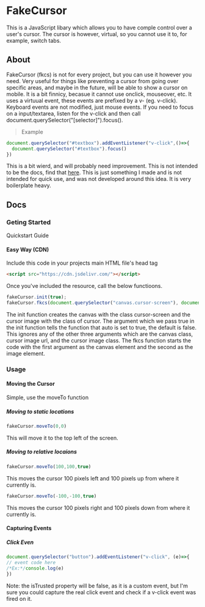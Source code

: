 # FakeCursor
This is a JavaScript libary which allows you to have comple control over a user's cursor. The cursor is however, virtual, so you cannot use it to, for example, switch tabs. 

## About
FakeCursor (fkcs) is not for every project, but you can use it however you need. Very useful for things like preventing a cursor from going over specific areas, and maybe in the future, will be able to show a cursor on mobile. It is a bit finnicy, becasue it cannot use onclick, mouseover, etc. It uses a virtuual event, these events are prefixed by a v- (eg. v-click). Keyboard events are not modified, just mouse events. If you need to focus on a input/textarea, listen for the v-click and then call document.querySelector("[selector]").focus(). 
> Example
```js
document.querySelector("#textbox").addEventListener("v-click",()=>{
  document.querySelector("#textbox").focus()
})
```
This is a bit wierd, and will probably need improvement. This is not intended to be the docs, find that [here](https://github.com/TheTrueLuckyCoder/FakeCursor/blob/main/README.md#docs).
This is just something I made and is not intended for quick use, and was not developed around this idea. It is very boilerplate heavy. 


## Docs
### Geting Started
Quickstart Guide
#### Easy Way (CDN)
Include this code in your projects main HTML file's head tag
```html
<script src="https://cdn.jsdelivr.com/"></script>
```
Once you've included the resource, call the below functioons. 
```js
fakeCursor.init(true);
fakeCursor.fkcs(document.querySelector("canvas.cursor-screen"), document.querySelector("img.cursor"));
```
The init function creates the canvas with the class cursor-screen and the cursor image with the class of cursor. The argument which we pass true in the init function tells the function that auto is set to true, the default is false. This ignores any of the other three arguments which are the canvas class, cursor image url, and the cursor image class. The fkcs function starts the code with the first argument as the canvas element and the second as the image element. 

### Usage
#### Moving the Cursor
Simple, use the moveTo function
##### Moving to static locations
```js
fakeCursor.moveTo(0,0)
```
This will move it to the top left of the screen. 
##### Moving to relative locaions 
```js
fakeCursor.moveTo(100,100,true)
```
This moves the cursor 100 pixels left and 100 pixels up from where it currently is. 
```js
fakeCursor.moveTo(-100,-100,true)
```
This moves the cursor 100 pixels right and 100 pixels down from where it currently is.
#### Capturing Events
##### Click Even
```js
document.querySelector("button").addEventListener("v-click", (e)=>{
// event code here
/*Ex:*/console.log(e)
})
```
Note: the isTrusted property will be false, as it is a custom event, but I'm sure you could capture the real click event and check if a v-click event was fired on it.
